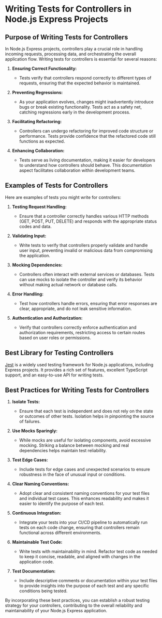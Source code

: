 # Writing Tests for Controllers in Node.js Express Projects

## Purpose of Writing Tests for Controllers

In Node.js Express projects, controllers play a crucial role in handling incoming requests, processing data, and orchestrating the overall application flow. Writing tests for controllers is essential for several reasons:

1. **Ensuring Correct Functionality:**

   - Tests verify that controllers respond correctly to different types of requests, ensuring that the expected behavior is maintained.

2. **Preventing Regressions:**

   - As your application evolves, changes might inadvertently introduce bugs or break existing functionality. Tests act as a safety net, catching regressions early in the development process.

3. **Facilitating Refactoring:**

   - Controllers can undergo refactoring for improved code structure or performance. Tests provide confidence that the refactored code still functions as expected.

4. **Enhancing Collaboration:**
   - Tests serve as living documentation, making it easier for developers to understand how controllers should behave. This documentation aspect facilitates collaboration within development teams.

## Examples of Tests for Controllers

Here are examples of tests you might write for controllers:

1. **Testing Request Handling:**

   - Ensure that a controller correctly handles various HTTP methods (GET, POST, PUT, DELETE) and responds with the appropriate status codes and data.

2. **Validating Input:**

   - Write tests to verify that controllers properly validate and handle user input, preventing invalid or malicious data from compromising the application.

3. **Mocking Dependencies:**

   - Controllers often interact with external services or databases. Tests can use mocks to isolate the controller and verify its behavior without making actual network or database calls.

4. **Error Handling:**

   - Test how controllers handle errors, ensuring that error responses are clear, appropriate, and do not leak sensitive information.

5. **Authentication and Authorization:**
   - Verify that controllers correctly enforce authentication and authorization requirements, restricting access to certain routes based on user roles or permissions.

## Best Library for Testing Controllers

[Jest](https://jestjs.io/) is a widely used testing framework for Node.js applications, including Express projects. It provides a rich set of features, excellent TypeScript support, and an easy-to-use API for writing tests.

## Best Practices for Writing Tests for Controllers

1. **Isolate Tests:**

   - Ensure that each test is independent and does not rely on the state or outcomes of other tests. Isolation helps in pinpointing the source of failures.

2. **Use Mocks Sparingly:**

   - While mocks are useful for isolating components, avoid excessive mocking. Striking a balance between mocking and real dependencies helps maintain test reliability.

3. **Test Edge Cases:**

   - Include tests for edge cases and unexpected scenarios to ensure robustness in the face of unusual input or conditions.

4. **Clear Naming Conventions:**

   - Adopt clear and consistent naming conventions for your test files and individual test cases. This enhances readability and makes it easier to identify the purpose of each test.

5. **Continuous Integration:**

   - Integrate your tests into your CI/CD pipeline to automatically run tests on each code change, ensuring that controllers remain functional across different environments.

6. **Maintainable Test Code:**

   - Write tests with maintainability in mind. Refactor test code as needed to keep it concise, readable, and aligned with changes in the application code.

7. **Test Documentation:**
   - Include descriptive comments or documentation within your test files to provide insights into the purpose of each test and any specific conditions being tested.

By incorporating these best practices, you can establish a robust testing strategy for your controllers, contributing to the overall reliability and maintainability of your Node.js Express application.
